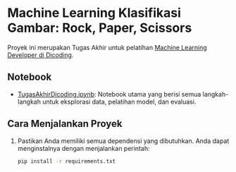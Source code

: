 # Machine Learning Klasifikasi Gambar: Rock, Paper, Scissors

Proyek ini merupakan Tugas Akhir untuk pelatihan [Machine Learning Developer di Dicoding](https://www.dicoding.com/academies/184).

## Notebook

- [TugasAkhirDicoding.ipynb](TugasAkhirDicoding.ipynb): Notebook utama yang berisi semua langkah-langkah untuk eksplorasi data, pelatihan model, dan evaluasi.

## Cara Menjalankan Proyek

1. Pastikan Anda memiliki semua dependensi yang dibutuhkan. Anda dapat menginstalnya dengan menjalankan perintah:

   ```bash
   pip install -r requirements.txt
